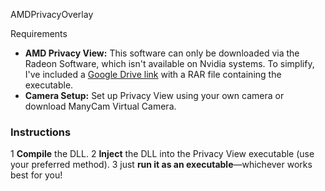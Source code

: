 AMDPrivacyOverlay

Requirements
- **AMD Privacy View:** This software can only be downloaded via the Radeon Software, which isn't available on Nvidia systems. To simplify, I've included a [Google Drive link](https://drive.google.com/file/d/1mPP4KVVfqv0-P2t-zvY4ZShmcpu3YULE/view) with a RAR file containing the executable.
- **Camera Setup:** Set up Privacy View using your own camera or download ManyCam Virtual Camera.

### Instructions
1 **Compile** the DLL.
2 **Inject** the DLL into the Privacy View executable (use your preferred method).
3  just **run it as an executable**—whichever works best for you!
